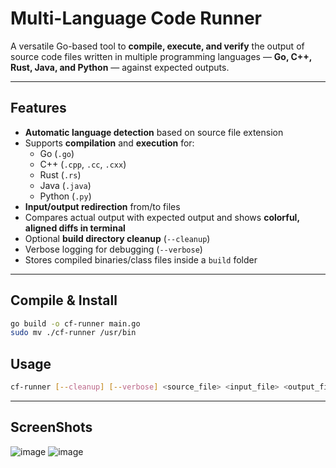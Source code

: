 # Multi-Language Code Runner

A versatile Go-based tool to **compile, execute, and verify** the output of source code files written in multiple programming languages — **Go, C++, Rust, Java, and Python** — against expected outputs.

---

## Features

- **Automatic language detection** based on source file extension
- Supports **compilation** and **execution** for:
  - Go (`.go`)
  - C++ (`.cpp`, `.cc`, `.cxx`)
  - Rust (`.rs`)
  - Java (`.java`)
  - Python (`.py`)
- **Input/output redirection** from/to files
- Compares actual output with expected output and shows **colorful, aligned diffs in terminal**
- Optional **build directory cleanup** (`--cleanup`)
- Verbose logging for debugging (`--verbose`)
- Stores compiled binaries/class files inside a `build` folder

---

## Compile & Install
```bash
go build -o cf-runner main.go
sudo mv ./cf-runner /usr/bin
```

## Usage

```bash
cf-runner [--cleanup] [--verbose] <source_file> <input_file> <output_file> <expected_output_file>
```
 ---

## ScreenShots

![image](https://github.com/user-attachments/assets/35f18c24-6586-4a02-8aa6-0f07a24aee51)
![image](https://github.com/user-attachments/assets/57fd9f89-d22e-4789-9620-ca9e918210fb)

